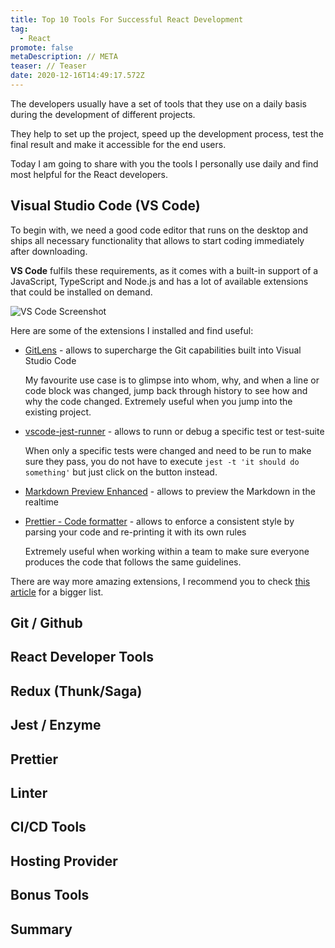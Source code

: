 ```yaml
---
title: Top 10 Tools For Successful React Development
tag:
  - React
promote: false
metaDescription: // META
teaser: // Teaser
date: 2020-12-16T14:49:17.572Z
---
```

The developers usually have a set of tools that they use on a daily basis during the development of different projects.

They help to set up the project, speed up the development process, test the final result and make it accessible for the end users.

Today I am going to share with you the tools I personally use daily and find most helpful for the React developers.

## Visual Studio Code (VS Code)

To begin with, we need a good code editor that runs on the desktop and ships all necessary functionality that allows to start coding immediately after downloading.

**VS Code** fulfils these requirements, as it comes with a built-in support of a JavaScript, TypeScript and Node.js and has a lot of available extensions that could be installed on demand.

![VS Code Screenshot](/img/screenshot-2020-12-15-at-16.26.50.png "VS Code Screenshot")

Here are some of the extensions I installed and find useful:

* [GitLens](https://marketplace.visualstudio.com/items?itemName=eamodio.gitlens) - allows to supercharge the Git capabilities built into Visual Studio Code

  My favourite use case is to glimpse into whom, why, and when a line or code block was changed, jump back through history to see how and why the code changed. Extremely useful when you jump into the existing project.
* [vscode-jest-runner](https://marketplace.visualstudio.com/items?itemName=firsttris.vscode-jest-runner) - allows to runn or debug a specific test or test-suite

  When only a specific tests were changed and need to be run to make sure they pass, you do not have to execute `jest -t 'it should do something'` but just click on the button instead.
* [Markdown Preview Enhanced](https://marketplace.visualstudio.com/items?itemName=shd101wyy.markdown-preview-enhanced) - allows to preview the Markdown in the realtime
* [Prettier - Code formatter](https://marketplace.visualstudio.com/items?itemName=esbenp.prettier-vscode) - allows to enforce a consistent style by parsing your code and re-printing it with its own rules

  Extremely useful when working within a team to make sure everyone produces the code that follows the same guidelines.

There are way more amazing extensions, I recommend you to check [this article](https://x-team.com/blog/best-vscode-extensions/) for a bigger list.

## Git / Github

## React Developer Tools

## Redux (Thunk/Saga)

## Jest / Enzyme

## Prettier

## Linter

## CI/CD Tools

## Hosting Provider

## Bonus Tools

## Summary
